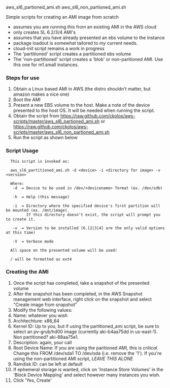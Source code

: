 ### 
aws\_sl6\_partioned\_ami.sh
aws\_sl6\_non\_partioned\_ami.sh

Simple scripts for creating an AMI image from scratch
* assumes you are running this from an existing AMI in the AWS cloud  
* only creates SL 6.2/3/4 AMI's  
* assumes that you have already presented an ebs volume to the instance  
* package loadout is somewhat tailored to *my* current needs.  
* cloud-init script remains a work in progress
* The 'partitioned' script creates a partitioned ebs volume
* The 'non-partitioned' script creates a 'blob' or non-paritioned AMI. Use this one for m1.small instances.

### Steps for use

1. Obtain a Linux based AMI in AWS (the distro shouldn't matter, but amazon makes a nice one)
2. Boot the AMI
3. Present a new EBS volume to the host. Make a note of the device presented to the host OS. It will be needed when running the script.
4. Obtain the script from https://raw.github.com/ckolos/aws-scripts/master/aws_sl6_partioned_ami.sh or  https://raw.github.com/ckolos/aws-scripts/master/aws_sl6_non_partioned_ami.sh
5. Run the script as shown below 

### Script Usage

      This script is invoked as: 
      
      aws_sl6_partitioned_ami.sh -d <device> -i <directory for image> -v <version>
      
      Where:
       -d  = Device to be used in /dev/<devicename> format (ex. /dev/sdb)

       -h  = Help (this message)

       -i  = Directory where the specified device's first partition will be mounted (ex. /mnt/image).
             If this directory doesn't exist, the script will prompt you to create it.

       -v  = Version to be installed (6.[2|3|4] are the only valid options at this time)

       -V  = Verbose mode

      All space on the presented volume will be used!
      
      / will be formatted as ext4

### Creating the AMI
1. Once the script has completed, take a snapshot of the presented volume
2. After the snapshot has been completed, in the AWS Snapshot management web interface, right click on the snapshot and select "Create image from snapshot"
3. Modify the following values:
  1. Name: whatever you wish
  2. Architechture: x86\_64
  3. Kernel ID: Up to you, but if using the partitioned\_ami script, be sure to select an pv-grub/hd00 image (currently aki-b4aa75dd in us-east-1). Non partitioned? aki-88aa75e1.
  4. Description: again, your call
  5. Root Device Name: If you are using the paritioned AMI, this is *critical*. Change this FROM /dev/sda1 TO /dev/sda (i.e. remove the '1').
     If you're using the non-partitioned AMI script, *LEAVE THIS ALONE*
  6. Ramdisk ID: can be left at default
  7. If ephemeral storage is wanted, click on 'Instance Store Volumes' in the 'Block Device Mapping' and select however many instances you wish.
4. Click 'Yes, Create'

